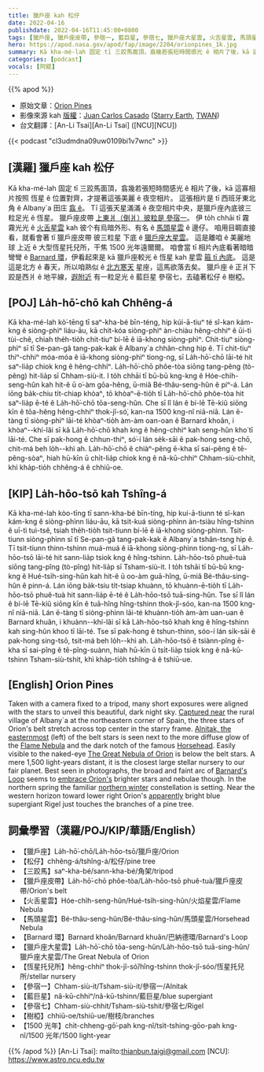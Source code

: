 ```yaml
---
title: 獵戶座 kah 松仔
date: 2022-04-16
publishdate: 2022-04-16T11:45:00+0800
tags: [獵戶座, 獵戶座皮帶, 參宿一, 藍巨星, 參宿七, 獵戶座大星雲, 火舌星雲, 馬頭星雲, Barnard 環, 樹椏]
hero: https://apod.nasa.gov/apod/fap/image/2204/orionpines_1k.jpg
summary: Kā kha-mé-lah 固定 tī 三跤馬面頂，翕幾若張短時間感光 ê 相片了後，kā 這寡相片按照 恆星 ê 位置對齊，才提著這張美麗 ê 夜空相片。
categories: [podcast]
vocals: [阿錕]
---
```


{{% apod %}}

- 原始文章：[Orion Pines](https://apod.nasa.gov/apod/ap220416.html)
- 影像來源 kah [版權][copyright]：[Juan Carlos Casado](https://www.twanight.org/casado) ([Starry Earth](https://www.flickr.com/photos/starryearth/albums/), [TWAN](https://www.twanight.org))
- 台文翻譯：[An-Li Tsai][An-Li Tsai] ([NCU][NCU])

{{< podcast "cl3udmdna09uw0109bi1v7wnc" >}}

## [漢羅] 獵戶座 kah 松仔
Kā kha-mé-lah 固定 tī 三跤馬面頂，翕幾若張短時間感光 ê 相片了後，kā 這寡相片按照 恆星 ê 位置對齊，才提著這張美麗 ê 夜空相片。
這張相片是 tī 西班牙東北角 ê Albany`a 田庄 [翕 ê][Captured near]。
Tī 這張天星滿滿 ê 夜空相片中央，是獵戶座內底彼三粒足光 ê 恆星。
獵戶座皮帶 [上東爿（倒爿）彼粒是 參宿一][Alnitak, the easternmost]。
伊 to̍h chhāi tī 霧霧光光 ê [火舌星雲][Flame Nebula t] kah 彼个有烏暗外形、有名 ê [馬頭星雲][Horsehead] ê 邊仔。
咱用目睭直接看，就看會著 tī 獵戶座皮帶 彼三粒星 下底 ê [獵戶座大星雲][The Great Nebula of Orion]。
這是離咱 ê 美麗地球 上近 ê 大型恆星托兒所，干焦 1500 光年遠爾爾。
咱會當 tī 相片內底看著暗暗彎彎 ê [Barnard 環][Barnard's Loop]，伊看起來是 kā 獵戶座較光 ê 恆星 kah 星雲 [箍 tī 內底][embrace Orion's]。
這是這是北方 ê 春天，所以咱熟似 ê [北方寒天][northern winter] 星座，這馬欲落去矣。
獵戶座 ê 正爿下跤是西爿 ê 地平線，[遐附近][apparently] 有一粒足光 ê 藍巨星 參宿七，去磕著松仔 ê 樹椏。

## [POJ] La̍h-hō͘-chō kah Chhêng-á
Kā kha-mé-lah kò͘-tēng tī saⁿ-kha-bé bīn-téng, hip kúi-ā-tiuⁿ té sî-kan kám-kng ê siòng-phìⁿ liáu-āu, kā chit-kóa siòng-phìⁿ àn-chiàu hêng-chhiⁿ ê ūi-tì tùi-chê, chiah the̍h-tio̍h chit-tiuⁿ bí-lē ê iā-khong siòng-phìⁿ.
Chit-tiuⁿ siòng-phìⁿ sī tī Se-pan-gâ tang-pak-kak ê Albany`a chhân-chng hip ê.
Tī chit-tiuⁿ thiⁿ-chhiⁿ móa-móa ê iā-khong siòng-phìⁿ tiong-ng, sī La̍h-hō͘-chō lāi-té hit saⁿ-lia̍p chiok kng ê hêng-chhiⁿ.
La̍h-hō͘-chō phôe-tòa siōng tang-pêng (tò-pêng) hit-lia̍p sī Chham-siù-it.
I to̍h chhāi tī bū-bū kng-kng ê Hóe-chi̍h-seng-hûn kah hit-ê ū o͘-àm gōa-hêng, ū-miâ Bé-thâu-seng-hûn ê piⁿ-á.
Lán iōng ba̍k-chiu ti̍t-chiap khòaⁿ, tō khòaⁿ-ē-tio̍h tī La̍h-hō͘-chō phôe-tòa hit saⁿ-lia̍p ē-té ê La̍h-hō͘-chō tōa-seng-hûn.
Che sī lî lán ê bí-lē Tē-kiû siōng kīn ê tōa-hêng hêng-chhiⁿ thok-jî-só͘, kan-na 1500 kng-nî niā-niā.
Lán ē-tàng tī siòng-phìⁿ lāi-té khòaⁿ-tio̍h àm-àm oan-oan ê Barnard khoân, i khòaⁿ--khí-lâi sī kā La̍h-hō͘-chō khah kng ê hêng-chhiⁿ kah seng-hûn kho͘ tī lāi-té.
Che sī pak-hong ê chhun-thiⁿ, só͘-í lán se̍k-sāi ê pak-hong seng-chō, chit-má beh lo̍h--khì ah.
La̍h-hō͘-chō ê chiàⁿ-pêng ē-kha sī sai-pêng ê tē-pêng-sòaⁿ, hiah hū-kīn ū chi̍t-lia̍p chiok kng ê nâ-kū-chhiⁿ Chham-siù-chhit, khì kha̍p-tio̍h chhêng-á ê chhiū-oe.

## [KIP] La̍h-hōo-tsō kah Tshîng-á
Kā kha-mé-lah kòo-tīng tī sann-kha-bé bīn-tíng, hip kuí-ā-tiunn té sî-kan kám-kng ê siòng-phìnn liáu-āu, kā tsit-kuá siòng-phìnn àn-tsiàu hîng-tshinn ê uī-tì tuì-tsê, tsiah the̍h-tio̍h tsit-tiunn bí-lē ê iā-khong siòng-phìnn.
Tsit-tiunn siòng-phìnn sī tī Se-pan-gâ tang-pak-kak ê Albany`a tshân-tsng hip ê.
Tī tsit-tiunn thinn-tshinn muá-muá ê iā-khong siòng-phìnn tiong-ng, sī La̍h-hōo-tsō lāi-té hit sann-lia̍p tsiok kng ê hîng-tshinn.
La̍h-hōo-tsō phuê-tuà siōng tang-pîng (tò-pîng) hit-lia̍p sī Tsham-siù-it.
I to̍h tshāi tī bū-bū kng-kng ê Hué-tsi̍h-sing-hûn kah hit-ê ū oo-àm guā-hîng, ū-miâ Bé-thâu-sing-hûn ê pinn-á.
Lán iōng ba̍k-tsiu ti̍t-tsiap khuànn, tō khuànn-ē-tio̍h tī La̍h-hōo-tsō phuê-tuà hit sann-lia̍p ē-té ê La̍h-hōo-tsō tuā-sing-hûn.
Tse sī lî lán ê bí-lē Tē-kiû siōng kīn ê tuā-hîng hîng-tshinn thok-jî-sóo, kan-na 1500 kng-nî niā-niā.
Lán ē-tàng tī siòng-phìnn lāi-té khuànn-tio̍h àm-àm uan-uan ê Barnard khuân, i khuànn--khí-lâi sī kā La̍h-hōo-tsō khah kng ê hîng-tshinn kah sing-hûn khoo tī lāi-té.
Tse sī pak-hong ê tshun-thinn, sóo-í lán si̍k-sāi ê pak-hong sing-tsō, tsit-má beh lo̍h--khì ah.
La̍h-hōo-tsō ê tsiànn-pîng ē-kha sī sai-pîng ê tē-pîng-suànn, hiah hū-kīn ū tsi̍t-lia̍p tsiok kng ê nâ-kū-tshinn Tsham-siù-tshit, khì kha̍p-tio̍h tshîng-á ê tshiū-ue.

## [English] Orion Pines
Taken with a camera fixed to a tripod, many short exposures were aligned with the stars to unveil this beautiful, dark night sky.
[Captured near][Captured near] the rural village of Albany`a at the northeastern corner of Spain, the three stars of Orion's belt stretch across top center in the starry frame.
[Alnitak, the easternmost][Alnitak, the easternmost] (left) of the belt stars is seen next to the more diffuse glow of the [Flame Nebula][Flame Nebula e] and the dark notch of the famous [Horsehead][Horsehead].
Easily visible to the naked-eye [The Great Nebula of Orion][The Great Nebula of Orion] is below the belt stars.
A mere 1,500 light-years distant, it is the closest large stellar nursery to our fair planet.
Best seen in photographs, the broad and faint arc of [Barnard's Loop][Barnard's Loop] seems to [embrace Orion's][embrace Orion's] brighter stars and nebulae though.
In the northern spring the familiar [northern winter][northern winter] constellation is setting.
Near the western horizon toward lower right Orion's [apparently][apparently] bright blue supergiant Rigel just touches the branches of a pine tree.

## 詞彙學習（漢羅/POJ/KIP/華語/English）
- 【獵戶座】La̍h-hō͘-chō/La̍h-hōo-tsō/獵戶座/Orion
- 【松仔】chhêng-á/tshîng-á/松仔/pine tree
- 【三跤馬】saⁿ-kha-bé/sann-kha-bé/角架/tripod
- 【獵戶座皮帶】La̍h-hō͘-chō phôe-tòa/La̍h-hōo-tsō phuê-tuà/獵戶座皮帶/Orion's belt
- 【火舌星雲】Hóe-chi̍h-seng-hûn/Hué-tsi̍h-sing-hûn/火焰星雲/Flame Nebula
- 【馬頭星雲】Bé-thâu-seng-hûn/Bé-thâu-sing-hûn/馬頭星雲/Horsehead Nebula
- 【Barnard 環】Barnard khoân/Barnard khuân/巴納德環/Barnard's Loop
- 【獵戶座大星雲】La̍h-hō͘-chō tōa-seng-hûn/La̍h-hōo-tsō tuā-sing-hûn/獵戶座大星雲/The Great Nebula of Orion
- 【恆星托兒所】hêng-chhiⁿ thok-jî-só͘/hîng-tshinn thok-jî-sóo/恆星托兒所/stellar nursery
- 【參宿一】Chham-siù-it/Tsham-siù-it/參宿一/Alnitak
- 【藍巨星】nâ-kū-chhiⁿ/nâ-kū-tshinn/藍巨星/blue supergiant
- 【參宿七】Chham-siù-chhit/Tsham-siù-tshit/參宿七/Rigel
- 【樹椏】chhiū-oe/tshiū-ue/樹枝/branches
- 【1500 光年】chi̍t-chheng-gō͘-pah kng-nî/tsi̍t-tshing-gōo-pah kng-nî/1500 光年/1500 light-year


{{% /apod %}}
[An-Li Tsai]: mailto:thianbun.taigi@gmail.com
[NCU]: https://www.astro.ncu.edu.tw

[copyright]: https://apod.nasa.gov/apod/fap/lib/about_apod.html#srapply

[Captured near]:https://www.darksky.org/our-work/conservation/idsp/parks/albanya/
[Alnitak, the easternmost]:https://apod.nasa.gov/apod/ap171123.html
[Flame Nebula e]:https://apod.nasa.gov/apod/ap210412.html
[Flame Nebula t]:https://apod.tw/daily/20210412/
[Horsehead]:https://apod.nasa.gov/apod/ap081126.html
[The Great Nebula of Orion]:https://www.nasa.gov/image-feature/a-peek-inside-the-orion-nebula
[Barnard's Loop]:https://arxiv.org/abs/1103.2789
[embrace Orion's]:https://apod.nasa.gov/apod/ap190821.html
[northern winter]:https://apod.nasa.gov/apod/ap201225.html
[apparently]:https://apod.nasa.gov/apod/ap200919.html
